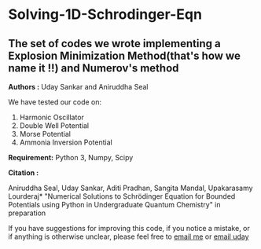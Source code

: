 # Solving-1D-Schrodinger-Eqn
## The set of codes we wrote implementing a Explosion Minimization Method(that's how we name it !!) and Numerov's method

**Authors :** Uday Sankar and Aniruddha Seal

We have tested our code on:

1. Harmonic Oscillator
2. Double Well Potential
3. Morse Potential
4. Ammonia Inversion Potential

**Requirement:** Python 3, Numpy, Scipy

**Citation :**

Aniruddha Seal, Uday Sankar, Aditi Pradhan, Sangita Mandal, Upakarasamy Lourderaj* "Numerical Solutions to Schrödinger Equation for Bounded Potentials using Python in Undergraduate Quantum Chemistry" in preparation 

If you have suggestions for improving this code, if you notice a mistake, or if anything is otherwise unclear, please feel free to [email me](mailto:aniruddha.seal@niser.ac.in) or [email uday](mailto:udaysankar.m@niser.ac.in)
